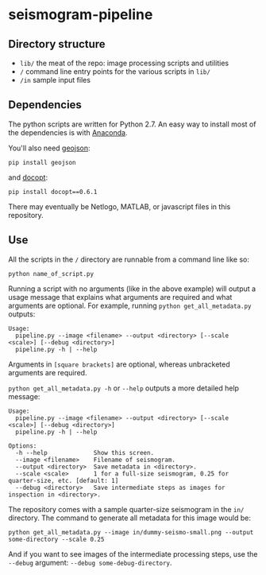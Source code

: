 # seismogram-pipeline

## Directory structure
- `lib/` the meat of the repo: image processing scripts and utilities
- `/` command line entry points for the various scripts in `lib/`
- `/in` sample input files

## Dependencies

The python scripts are written for Python 2.7. An easy way to install most of the dependencies is with [Anaconda](http://continuum.io/downloads).

You'll also need [geojson](https://github.com/frewsxcv/python-geojson):
```
pip install geojson
```

and [docopt](https://github.com/docopt/docopt):
```
pip install docopt==0.6.1
```

There may eventually be Netlogo, MATLAB, or javascript files in this repository.

## Use

All the scripts in the `/` directory are runnable from a command line like so:
```
python name_of_script.py
```

Running a script with no arguments (like in the above example) will output a usage message that explains what arguments are required and what arguments are optional. For example, running `python get_all_metadata.py` outputs:

```
Usage:
  pipeline.py --image <filename> --output <directory> [--scale <scale>] [--debug <directory>]
  pipeline.py -h | --help
```

Arguments in `[square brackets]` are optional, whereas unbracketed arguments are required.

`python get_all_metadata.py -h` or `--help` outputs a more detailed help message:

```
Usage:
  pipeline.py --image <filename> --output <directory> [--scale <scale>] [--debug <directory>]
  pipeline.py -h | --help

Options:
  -h --help             Show this screen.
  --image <filename>    Filename of seismogram.
  --output <directory>  Save metadata in <directory>.
  --scale <scale>       1 for a full-size seismogram, 0.25 for quarter-size, etc. [default: 1]
  --debug <directory>   Save intermediate steps as images for inspection in <directory>.
```

The repository comes with a sample quarter-size seismogram in the `in/` directory. The command to generate all metadata for this image would be:

```
python get_all_metadata.py --image in/dummy-seismo-small.png --output some-directory --scale 0.25
```

And if you want to see images of the intermediate processing steps, use the `--debug` argument: `--debug some-debug-directory`.